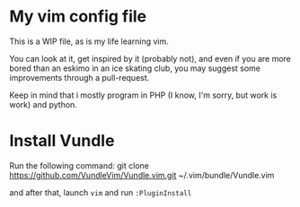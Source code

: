 # My vim config file

This is a WIP file, as is my life learning vim.

You can look at it, get inspired by it (probably not), and even if
you are more bored than an eskimo in an ice skating club, you may
suggest some improvements through a pull-request.

Keep in mind that i mostly program in PHP (I know, I'm sorry, but work
is work) and python.

# Install Vundle

Run the following command:
	git clone https://github.com/VundleVim/Vundle.vim.git ~/.vim/bundle/Vundle.vim

and after that, launch `vim` and run `:PluginInstall`

